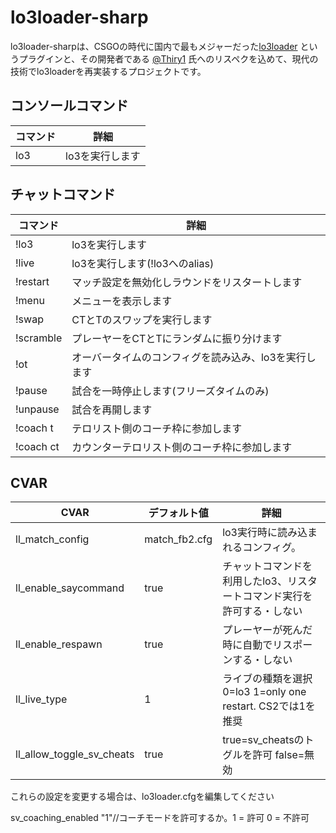 # lo3loader-sharp
lo3loader-sharpは、CSGOの時代に国内で最もメジャーだった[lo3loader](https://github.com/Thiry1/lo3loader) というプラグインと、その開発者である [@Thiry1](https://github.com/Thiry1) 氏へのリスペクを込めて、現代の技術でlo3loaderを再実装するプロジェクトです。  

## コンソールコマンド
| コマンド  | 詳細 |
| ------------- | ------------- |
| lo3  | lo3を実行します  |


## チャットコマンド
| コマンド  | 詳細 |
| ------------- | ------------- |
| !lo3  | lo3を実行します  |
| !live  | lo3を実行します(!lo3へのalias)  |
| !restart  | マッチ設定を無効化しラウンドをリスタートします  |
| !menu  | メニューを表示します  |
| !swap  | CTとTのスワップを実行します  |
| !scramble  | プレーヤーをCTとTにランダムに振り分けます |
| !ot | オーバータイムのコンフィグを読み込み、lo3を実行します  |
| !pause  | 試合を一時停止します(フリーズタイムのみ)  |
| !unpause  | 試合を再開します  |
| !coach t  | テロリスト側のコーチ枠に参加します  |
| !coach ct  | カウンターテロリスト側のコーチ枠に参加します  |


 ## CVAR
 | CVAR  | デフォルト値 | 詳細 |
| ------------- | ------------- | ------------- |
| ll_match_config  | match_fb2.cfg  | lo3実行時に読み込まれるコンフィグ。 |
| ll_enable_saycommand  | true  | チャットコマンドを利用したlo3、リスタートコマンド実行を許可する・しない |
| ll_enable_respawn  | true  | プレーヤーが死んだ時に自動でリスポーンする・しない |
| ll_live_type  | 1  | ライブの種類を選択 0=lo3 1=only one restart. CS2では1を推奨 |
| ll_allow_toggle_sv_cheats  | true  | true=sv_cheatsのトグルを許可 false=無効



これらの設定を変更する場合は、lo3loader.cfgを編集してください

sv_coaching_enabled "1"//コーチモードを許可するか。1 = 許可 0 = 不許可

